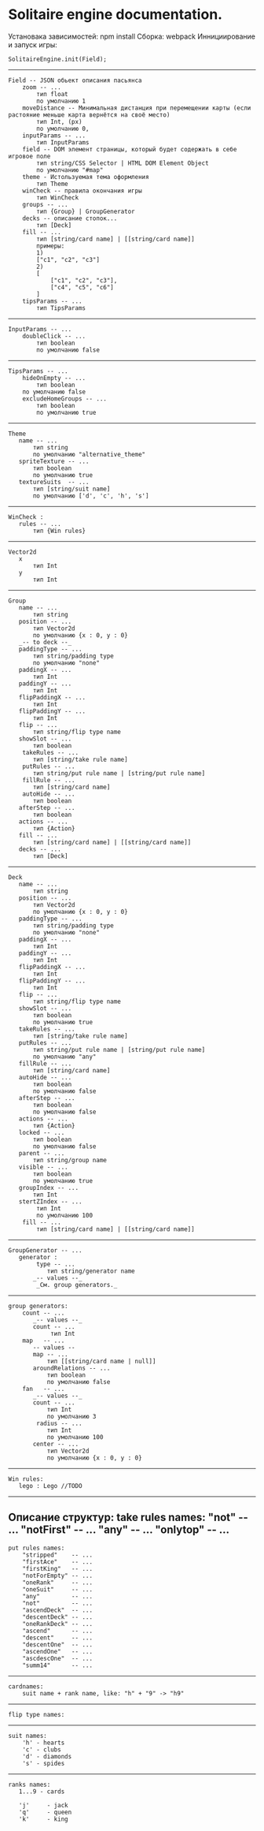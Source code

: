 # Solitaire engine documentation.
Установака зависимостей:
	npm install
Сборка:
	webpack
Иннициирование и запуск игры:

	SolitaireEngine.init(Field);
---
	Field -- JSON обьект описания пасьянса
	    zoom -- ...
			тип float
	        по умолчанию 1
	    moveDistance -- Минимальная дистанция при перемещении карты (если растояние меньше карта вернётся на своё место)
			тип Int, (px)
			по умолчанию 0,
		inputParams -- ...
			тип InputParams
		field -- DOM элемент страницы, который будет содержать в себе игровое поле
			тип string/CSS Selector | HTML DOM Element Object
			по умолчанию "#map"
		theme - Истользуемая тема оформления
			тип Theme
		winCheck -- правила окончания игры
			тип WinCheck
		groups -- ...
			тип {Group} | GroupGenerator
		decks -- описание стопок...
			тип [Deck]
		fill -- ...
			тип [string/card name] | [[string/card name]]
			примеры:
			1)
			["c1", "c2", "c3"]
			2)
			[
				["c1", "c2", "c3"],
				["c4", "c5", "c6"]
			]
		tipsParams -- ...
			тип TipsParams
---
	InputParams -- ...
		doubleClick -- ... 
			тип boolean
			по умолчанию false
---
	TipsParams -- ...
		hideOnEmpty -- ...
			тип boolean
		по умолчанию false
		excludeHomeGroups -- ...
			тип boolean
			по умолчанию true
---
	Theme
	   name -- ...
		   тип string
		   по умолчанию "alternative_theme"
	   spriteTexture -- ...
		   тип boolean
		   по умолчанию true
	   textureSuits  -- ...
		   тип [string/suit name]
	       по умолчанию ['d', 'c', 'h', 's']
---
	WinCheck :
	   rules -- ...
	       тип {Win rules}
---
	Vector2d
	   x
		   тип Int
	   y
		   тип Int
---
	Group
	   name -- ...
		   тип string
	   position -- ...
		   тип Vector2d
	       по умолчанию {x : 0, y : 0}
	   _-- to deck --_
	   paddingType -- ...
		   тип string/padding type
	       по умолчанию "none"
	   paddingX -- ...
		   тип Int
	   paddingY -- ...
		   тип Int
	   flipPaddingX -- ...
		   тип Int
	   flipPaddingY -- ...
	       тип Int
	   flip -- ...
		   тип string/flip type name
	   showSlot -- ...
		   тип boolean
		takeRules -- ...
		   тип [string/take rule name]
		putRules -- ...
		   тип string/put rule name | [string/put rule name]
		fillRule -- ...
		   тип [string/card name]
		autoHide -- ...
		   тип boolean
	   afterStep -- ...
		   тип boolean
	   actions -- ...
		   тип {Action}
	   fill -- ...
		   тип [string/card name] | [[string/card name]]
	   decks -- ...
		   тип [Deck]
---
	Deck
	   name -- ...
		   тип string
	   position -- ...
		   тип Vector2d
	       по умолчанию {x : 0, y : 0}
	   paddingType -- ...
		   тип string/padding type
	       по умолчанию "none"
	   paddingX -- ...
		   тип Int
	   paddingY -- ...
		   тип Int
	   flipPaddingX -- ...
		   тип Int
	   flipPaddingY -- ...
		   тип Int
	   flip -- ...
		   тип string/flip type name
	   showSlot -- ...
		   тип boolean
	       по умолчанию true
	   takeRules -- ...
		   тип [string/take rule name]
	   putRules -- ...
		   тип string/put rule name | [string/put rule name]
		   по умолчанию "any"
	   fillRule -- ...
		   тип [string/card name]
	   autoHide -- ...
		   тип boolean
		   по умолчанию false
	   afterStep -- ...
		   тип boolean
		   по умолчанию false
	   actions -- ...
		   тип {Action}
	   locked -- ...
		   тип boolean
		   по умолчанию false
	   parent -- ...
		   тип string/group name
	   visible -- ...
		   тип boolean
		   по умолчанию true
	   groupIndex -- ...
	       тип Int
	   stertZIndex -- ...
			тип Int
			по умолчанию 100
		fill -- ...
			тип [string/card name] | [[string/card name]]
---
	GroupGenerator -- ...
	   generator :
			type -- ...
			   тип string/generator name
		   _-- values --_
			_См. group generators._
---
	group generators:
		count -- ...
	       _-- values --_
	       count -- ...
		      	тип Int
		map   -- ...
	       -- values --
	       map -- ...
		       тип [[string/card name | null]]
		   aroundRelations -- ...
		       тип boolean
		       по умолчанию false
		fan   -- ...
	       _-- values --_
	       count -- ...
	           тип Int
	           по умолчанию 3
	        radius -- ...
	           тип Int
	           по умолчанию 100
	       center -- ...
	           тип Vector2d
	           по умолчанию {x : 0, y : 0}
---
	Win rules:
	   lego : Lego //TODO
---
**Описание структур:**
	take rules names:
		"not"      -- ...
		"notFirst" -- ...
		"any"      -- ...
		"onlytop"  -- ...
---
	put rules names:
		"stripped"    -- ...
		"firstAce"    -- ...
		"firstKing"   -- ...
		"notForEmpty" -- ...
		"oneRank"     -- ...
		"oneSuit"     -- ...
		"any"         -- ...
		"not"         -- ...
		"ascendDeck"  -- ...
		"descentDeck" -- ...
		"oneRankDeck" -- ...
		"ascend"      -- ...
		"descent"     -- ...
		"descentOne"  -- ...
		"ascendOne"   -- ...
		"ascdescOne"  -- ...
		"summ14"      -- ...
---
	cardnames:
		suit name + rank name, like: "h" + "9" -> "h9"
---
	flip type names:
---
	suit names:
		'h' - hearts
		'c' - clubs
		'd' - diamonds
		's' - spides
---
	ranks names:
	   1...9 - cards

	   'j'     - jack
	   'q'     - queen
	   'k'     - king
